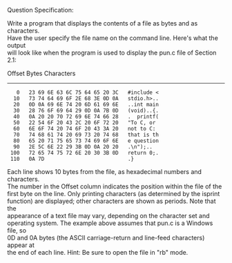 Question Specification:  
  
Write a program that displays the contents of a file as bytes and as characters.  
Have the user specify the file name on the command line. Here's what the output  
will look like when the program is used to display the pun.c file of Section 2.1:  
  
  Offset               Bytes               Characters  
  ------   -----------------------------   ----------  
       0   23 69 6E 63 6C 75 64 65 20 3C   #include <  
      10   73 74 64 69 6F 2E 68 3E 0D 0A   stdio.h>..  
      20   0D 0A 69 6E 74 20 6D 61 69 6E   ..int main  
      30   28 76 6F 69 64 29 0D 0A 7B 0D   (void)..{.  
      40   0A 20 20 70 72 69 6E 74 66 28   .  printf(  
      50   22 54 6F 20 43 2C 20 6F 72 20   "To C, or   
      60   6E 6F 74 20 74 6F 20 43 3A 20   not to C:   
      70   74 68 61 74 20 69 73 20 74 68   that is th  
      80   65 20 71 75 65 73 74 69 6F 6E   e question  
      90   2E 5C 6E 22 29 3B 0D 0A 20 20   .\n");..    
     100   72 65 74 75 72 6E 20 30 3B 0D   return 0;.  
     110   0A 7D                           .}  
  
Each line shows 10 bytes from the file, as hexadecimal numbers and characters.  
The number in the Offset column indicates the position within the file of the  
first byte on the line. Only printing characters (as determined by the isprint  
function) are displayed; other characters are shown as periods. Note that the  
appearance of a text file may vary, depending on the character set and  
operating system. The example above assumes that pun.c is a Windows file, so  
0D and 0A bytes (the ASCII carriage-return and line-feed characters) appear at  
the end of each line. Hint: Be sure to open the file in "rb" mode.  
